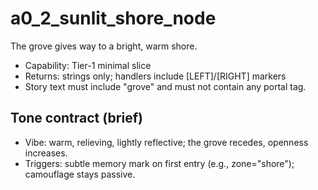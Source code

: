 # a0_2_sunlit_shore_node

The grove gives way to a bright, warm shore.

- Capability: Tier-1 minimal slice
- Returns: strings only; handlers include [LEFT]/[RIGHT] markers
- Story text must include "grove" and must not contain any portal tag.

## Tone contract (brief)

- Vibe: warm, relieving, lightly reflective; the grove recedes, openness increases.
- Triggers: subtle memory mark on first entry (e.g., zone="shore"); camouflage stays passive.
